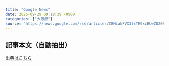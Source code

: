 ```yaml
---
title: "Google News"
date: 2025-09-29 09:19:39 +0900
categories: ["大阪府"]
source: "https://news.google.com/rss/articles/CBMiakFVX3lxTE9xcEUwZUZ0RVlXZEEzcDRRQkV5a2VHMDkxSlYwZGxFNUZWa2xDdGhzZE13WEFycC1jR043aU5lR0tleE1rU3pCc2xtcmpQc3Rtd0Q3MVozY2gyeTd2c3F3R0diM2JnWG5BZkHSAW9BVV95cUxPR3o4Z2ZZMEJaenVobWFCNU85MkV2TzNTMzBHWHl2ZXdhN0w2ck5hd29VaG9wOVlhQ1UtejA3TVVmMFdmMjhOQVJ0UGZmenNKVE9YcjI4UVVmMDR2U2ViU3Vzd0dxNDhHdlNiaE03UEE?oc=5"
---
```


## 記事本文（自動抽出）
<body class="y0K44d EA71Tc" id="readabilityBody"></body>

[出典はこちら](https://news.google.com/rss/articles/CBMiakFVX3lxTE9xcEUwZUZ0RVlXZEEzcDRRQkV5a2VHMDkxSlYwZGxFNUZWa2xDdGhzZE13WEFycC1jR043aU5lR0tleE1rU3pCc2xtcmpQc3Rtd0Q3MVozY2gyeTd2c3F3R0diM2JnWG5BZkHSAW9BVV95cUxPR3o4Z2ZZMEJaenVobWFCNU85MkV2TzNTMzBHWHl2ZXdhN0w2ck5hd29VaG9wOVlhQ1UtejA3TVVmMFdmMjhOQVJ0UGZmenNKVE9YcjI4UVVmMDR2U2ViU3Vzd0dxNDhHdlNiaE03UEE?oc=5)
